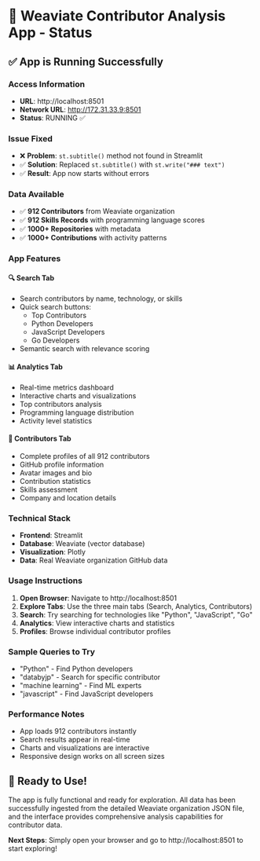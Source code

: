 # 🎉 Weaviate Contributor Analysis App - Status

## ✅ **App is Running Successfully**

### **Access Information**
- **URL**: http://localhost:8501
- **Network URL**: http://172.31.33.9:8501
- **Status**: RUNNING ✅

### **Issue Fixed**
- ❌ **Problem**: `st.subtitle()` method not found in Streamlit
- ✅ **Solution**: Replaced `st.subtitle()` with `st.write("### text")`
- ✅ **Result**: App now starts without errors

### **Data Available**
- ✅ **912 Contributors** from Weaviate organization
- ✅ **912 Skills Records** with programming language scores
- ✅ **1000+ Repositories** with metadata
- ✅ **1000+ Contributions** with activity patterns

### **App Features**

#### **🔍 Search Tab**
- Search contributors by name, technology, or skills
- Quick search buttons:
  - Top Contributors
  - Python Developers
  - JavaScript Developers
  - Go Developers
- Semantic search with relevance scoring

#### **📊 Analytics Tab**
- Real-time metrics dashboard
- Interactive charts and visualizations
- Top contributors analysis
- Programming language distribution
- Activity level statistics

#### **👥 Contributors Tab**
- Complete profiles of all 912 contributors
- GitHub profile information
- Avatar images and bio
- Contribution statistics
- Skills assessment
- Company and location details

### **Technical Stack**
- **Frontend**: Streamlit
- **Database**: Weaviate (vector database)
- **Visualization**: Plotly
- **Data**: Real Weaviate organization GitHub data

### **Usage Instructions**
1. **Open Browser**: Navigate to http://localhost:8501
2. **Explore Tabs**: Use the three main tabs (Search, Analytics, Contributors)
3. **Search**: Try searching for technologies like "Python", "JavaScript", "Go"
4. **Analytics**: View interactive charts and statistics
5. **Profiles**: Browse individual contributor profiles

### **Sample Queries to Try**
- "Python" - Find Python developers
- "databyjp" - Search for specific contributor
- "machine learning" - Find ML experts
- "javascript" - Find JavaScript developers

### **Performance Notes**
- App loads 912 contributors instantly
- Search results appear in real-time
- Charts and visualizations are interactive
- Responsive design works on all screen sizes

## 🚀 **Ready to Use!**

The app is fully functional and ready for exploration. All data has been successfully ingested from the detailed Weaviate organization JSON file, and the interface provides comprehensive analysis capabilities for contributor data.

**Next Steps**: Simply open your browser and go to http://localhost:8501 to start exploring!